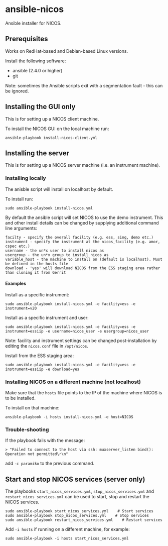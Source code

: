 # ansible-nicos
Ansible installer for NICOS.

## Prerequisites
Works on RedHat-based and Debian-based Linux versions.

Install the following software:
 - ansible (2.4.0 or higher)
 - git

Note: sometimes the Ansible scripts exit with a segmentation fault - this can be ignored.

## Installing the GUI only
This is for setting up a NICOS client machine.

To install the NICOS GUI on the local machine run:

```shell
ansible-playbook install-nicos-client.yml
```

## Installing the server
This is for setting up a NICOS server machine (i.e. an instrument machine).

### Installing locally
The anisble script will install on localhost by default.

To install run:

```shell
sudo ansible-playbook install-nicos.yml
```

By default the ansible script will set NICOS to use the demo instrument.
This and other install details can be changed by supplying additional command line arguments:

```shell
facilty - specify the overall facility (e.g. ess, sinq, demo etc.)
instrument - specify the instrument at the nicos_facility (e.g. amor, cspec etc.)
username - the un*x user to install nicos as
usergroup - the un*x group to install nicos as
variable_host - the machine to install on (default is localhost). Must be defined in the hosts file
download - 'yes' will download NICOS from the ESS staging area rather than cloning it from Gerrit
```

#### Examples

Install as a specific instrument:

```shell
sudo ansible-playbook install-nicos.yml -e facility=ess -e instrument=v20
```

Install as a specific instrument and user:

```shell
sudo ansible-playbook install-nicos.yml -e facility=ess -e instrument=essiip -e username=nicos_user -e usergroup=nicos_user
```

Note: facility and instrument settings can be changed post-installation by editing the `nicos.conf` file in `/opt/nicos`.

Install from the ESS staging area:

```shell
sudo ansible-playbook install-nicos.yml -e facility=ess -e instrument=essiip -e download=yes
```

### Installing NICOS on a different machine (not localhost)
Make sure that the ``hosts`` file points to the IP of the machine where NICOS is to be installed.

To install on that machine:
```shell
ansible-playbook -i hosts install-nicos.yml -e host=NICOS
```

### Trouble-shooting
If the playbook fails with the message:

```
> "Failed to connect to the host via ssh: muxserver_listen bind(): Operation not permitted\r\n"
```
add ``-c paramiko`` to the previous command.

## Start and stop NICOS services (server only)

The playbooks ``start_nicos_services.yml``, ``stop_nicos_services.yml`` and ``restart_nicos_services.yml`` can be used to start, stop and restart the NICOS services.

```shell
sudo ansible-playbook start_nicos_services.yml    # Start services
sudo ansible-playbook stop_nicos_services.yml    # Stop services
sudo ansible-playbook restart_nicos_services.yml    # Restart services
```
Add `-i hosts` if running on a different machine, for example:

```shell
sudo ansible-playbook -i hosts start_nicos_services.yml
```
